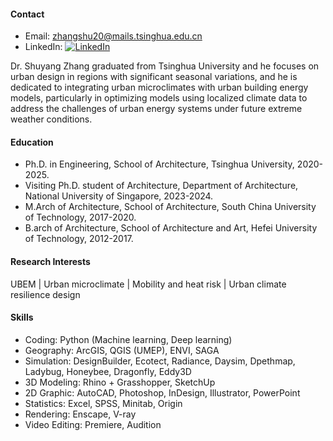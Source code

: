 #### Contact
- Email: [zhangshu20@mails.tsinghua.edu.cn](zhangshu20@mails.tsinghua.edu.cn)  
- LinkedIn: [![LinkedIn](https://img.shields.io/badge/LinkedIn-%230077B5?style=flat&logo=linkedin&logoColor=white)](https://www.linkedin.com/in/shuyang-shawn-zhang-b355602a7)

Dr. Shuyang Zhang graduated from Tsinghua University and he focuses on urban design in regions with significant seasonal variations, and he is dedicated to integrating urban microclimates with urban building energy models, particularly in optimizing models using localized climate data to address the challenges of urban energy systems under future extreme weather conditions.

#### Education
- Ph.D. in Engineering, School of Architecture, Tsinghua University, 2020-2025.
- Visiting Ph.D. student of Architecture, Department of Architecture, National University of Singapore, 2023-2024.
- M.Arch of Architecture, School of Architecture, South China University of Technology, 2017-2020.
- B.arch of Architecture, School of Architecture and Art, Hefei University of Technology, 2012-2017.

#### Research Interests
UBEM | Urban microclimate | Mobility and heat risk | Urban climate resilience design

#### Skills
- Coding: Python (Machine learning, Deep learning)
- Geography: ArcGIS, QGIS (UMEP), ENVI, SAGA
- Simulation: DesignBuilder, Ecotect, Radiance, Daysim, Dpethmap, Ladybug, Honeybee, Dragonfly, Eddy3D
- 3D Modeling: Rhino + Grasshopper, SketchUp
- 2D Graphic: AutoCAD, Photoshop, InDesign, Illustrator, PowerPoint
- Statistics: Excel, SPSS, Minitab, Origin
- Rendering: Enscape, V-ray
- Video Editing: Premiere, Audition


